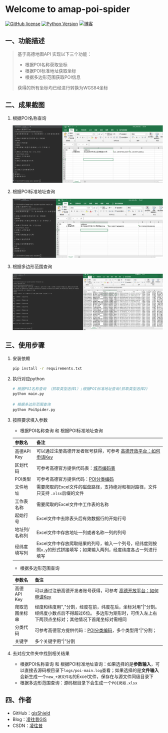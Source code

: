 # Welcome to amap-poi-spider

[![GitHub license](https://img.shields.io/github/license/gisShield/amap-poi-spider)](https://github.com/gisShield/amap-poi-spider/blob/main/LICENSE)  [![Python Version](https://img.shields.io/badge/python-3.8-brightgreen)](https://www.python.org/)    [![博客](https://img.shields.io/badge/Blog-%E5%87%8C%E5%BE%80%E6%98%94GIS-blue)](https://darkgis.top/)

## 一、功能描述

> 基于高德地图API 实现以下三个功能：
>
> - 根据POI名称获取坐标
> - 根据POI标准地址获取坐标
> - 根据多边形范围获取POI信息
>
> 获得的所有坐标均已经进行转换为WGS84坐标

## 二、成果截图

1. 根据POI名称查询

   ![根据名称获取坐标](./imgs/根据名称获取坐标.png)

2. 根据POI标准地址查询

   ![根据地址爬取坐标](./imgs/根据地址爬取坐标.png)

3. 根据多边形范围查询

   ![根据范围爬取](./imgs/根据范围爬取.png)

## 三、使用步骤

1. 安装依赖

   ```bash
   pip install -r requirements.txt
   ```

2. 执行对应python

   ```bash
   # 根据POI名称查询 （抓取类型选择1）;根据POI标准地址查询(抓取类型选择2)
   python main.py 
   
   # 根据多边形范围查询
   python PoiSpider.py
   ```

3. 按照要求填入参数

   - 根据POI名称查询 和 根据POI标准地址查询

   | 参数名        | 备注                                                         |
   | ------------- | ------------------------------------------------------------ |
   | 高德API Key   | 可以通过注册高德开发者账号获得，可参考 [高德开放平台：如何申请Key](https://lbs.amap.com/faq/quota-key/key/39669) |
   | 区划代码      | 可参考高德官方提供代码表：[城市编码表](https://a.amap.com/lbs/static/amap_3dmap_lite/AMap_adcode_citycode.zip) |
   | POI类型       | 可参考高德官方提供代码：[POI分类编码](https://a.amap.com/lbs/static/amap_poicode.xlsx.zip) |
   | 文件地址      | 需要爬取的Excel文件的磁盘路径，支持绝对和相对路径，文件只支持 `.xlsx`后缀的文件 |
   | 工作表名称    | 需要爬取的Excel文件中工作表的名称                            |
   | 起始行号      | Excel文件中去除表头后有效数据行的开始行号                    |
   | 地址列/名称列 | Excel文件中存放地址一列或者名称一列的列号                    |
   | 经纬度填写列  | Excel文件中存放爬取结果的列号，输入一个列号，经纬度则按照`x,y`的形式拼接填写；如果输入两列，经度纬度各占一列进行填写 |

   - 根据多边形范围查询

   | 参数名         | 备注                                                         |
   | -------------- | ------------------------------------------------------------ |
   | 高德API Key    | 可以通过注册高德开发者账号获得，可参考 [高德开放平台：如何申请Key](https://lbs.amap.com/faq/quota-key/key/39669) |
   | 爬取范围坐标串 | 经度和纬度用","分割，经度在前，纬度在后，坐标对用"\|"分割。经纬度小数点后不得超过6位。     多边形为矩形时，可传入左上右下两顶点坐标对；其他情况下首尾坐标对需相同 |
   | 分类代码       | 可参考高德官方提供代码：[POI分类编码](https://a.amap.com/lbs/static/amap_poicode.xlsx.zip)，多个类型用“\|”分割； |
   | 关键字         | 多个关键字用“\|”分割                                         |

4. 去对应文件夹中找到相关结果

   - 根据POI名称查询 和 根据POI标准地址查询：如果选择的是**参数输入**，可以直接去源码根目录下`logs/poi-main.log`查看；如果选择的是**文件输入** 会新生成一个`new_+源文件名`的Excel文件，保存在与源文件同级目录下
   - 根据多边形范围查询：源码根目录下会生成一个`POI爬取.xlsx`

## 四、作者

- GitHub：[gisShield](https://github.com/gisShield)
- Blog：[凌往昔GIS](https://darkgis.top/)
- CSDN：[凌往昔](https://blog.csdn.net/u013420816)

## 

## 